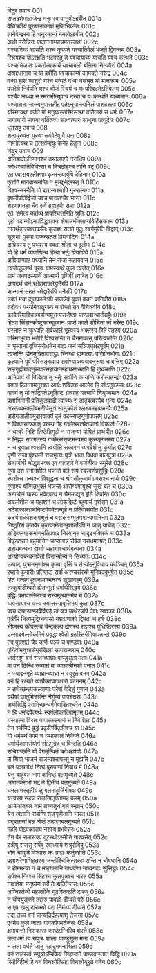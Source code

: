 विदुर उवाच	001  
सप्तदशेमान्राजेन्द्र मनुः स्वायम्भुवोऽब्रवीत्	001a  
वैचित्रवीर्य पुरुषानाकाशं मुष्टिभिर्घ्नतः	001c  
तानेवेन्द्रस्य हि धनुरनाम्यं नमतोऽब्रवीत्	002a  
अथो मरीचिनः पादाननाम्यान्नमतस्तथा	002c  
यश्चाशिष्यं शासति यश्च कुप्यते यश्चातिवेलं भजते द्विषन्तम्	003a  
स्त्रियश्च योऽरक्षति भद्रमस्तु ते यश्चायाच्यं याचति यश्च कत्थते	003c  
यश्चाभिजातः प्रकरोत्यकार्यं यश्चाबलो बलिना नित्यवैरी	004a  
अश्रद्दधानाय च यो ब्रवीति यश्चाकाम्यं कामयते नरेन्द्र	004c  
वध्वा हासं श्वशुरो यश्च मन्यते वध्वा वसन्नुत यो मानकामः	005a  
परक्षेत्रे निर्वपति यश्च बीजं स्त्रियं च यः परिवदतेऽतिवेलम्	005c  
यश्चैव लब्ध्वा न स्मरामीत्युवाच दत्त्वा च यः कत्थति याच्यमानः	006a  
यश्चासतः सान्त्वमुपासतीह एतेऽनुयान्त्यनिलं पाशहस्ताः	006c  
यस्मिन्यथा वर्तते यो मनुष्यस्तस्मिंस्तथा वर्तितव्यं स धर्मः	007a  
मायाचारो मायया वर्तितव्यः साध्वाचारः साधुना प्रत्युदेयः	007c  
धृतराष्ट्र उवाच	008  
शतायुरुक्तः पुरुषः सर्ववेदेषु वै यदा	008a  
नाप्नोत्यथ च तत्सर्वमायुः केनेह हेतुना	008c  
विदुर उवाच	009  
अतिवादोऽतिमानश्च तथात्यागो नराधिप	009a  
क्रोधश्चातिविवित्सा च मित्रद्रोहश्च तानि षट्	009c  
एत एवासयस्तीक्ष्णाः कृन्तन्त्यायूंषि देहिनाम्	010a  
एतानि मानवान्घ्नन्ति न मृत्युर्भद्रमस्तु ते	010c  
विश्वस्तस्यैति यो दारान्यश्चापि गुरुतल्पगः	011a  
वृषलीपतिर्द्विजो यश्च पानपश्चैव भारत	011c  
शरणागतहा चैव सर्वे ब्रह्महणैः समाः	012a  
एतैः समेत्य कर्तव्यं प्रायश्चित्तमिति श्रुतिः	012c  
गृही वदान्योऽनपविद्धवाक्यः शेषान्नभोक्ताप्यविहिंसकश्च	013a  
नानर्थकृत्त्यक्तकलिः कृतज्ञः सत्यो मृदुः स्वर्गमुपैति विद्वान्	013c  
सुलभाः पुरुषा राजन्सततं प्रियवादिनः	014a  
अप्रियस्य तु पथ्यस्य वक्ता श्रोता च दुर्लभः	014c  
यो हि धर्मं व्यपाश्रित्य हित्वा भर्तुः प्रियाप्रिये	015a  
अप्रियाण्याह पथ्यानि तेन राजा सहायवान्	015c  
त्यजेत्कुलार्थे पुरुषं ग्रामस्यार्थे कुलं त्यजेत्	016a  
ग्रामं जनपदस्यार्थे आत्मार्थे पृथिवीं त्यजेत्	016c  
आपदर्थं धनं रक्षेद्दारान्रक्षेद्धनैरपि	017a  
आत्मानं सततं रक्षेद्दारैरपि धनैरपि	017c  
उक्तं मया द्यूतकालेऽपि राजन्नैवं युक्तं वचनं प्रातिपीय	018a  
तदौषधं पथ्यमिवातुरस्य न रोचते तव वैचित्रवीर्य	018c  
काकैरिमांश्चित्रबर्हान्मयूरान्पराजैष्ठाः पाण्डवान्धार्तराष्ट्रैः	019a  
हित्वा सिंहान्क्रोष्टुकान्गूहमानः प्राप्ते काले शोचिता त्वं नरेन्द्र	019c  
यस्तात न क्रुध्यति सर्वकालं भृत्यस्य भक्तस्य हिते रतस्य	020a  
तस्मिन्भृत्या भर्तरि विश्वसन्ति न चैनमापत्सु परित्यजन्ति	020c  
न भृत्यानां वृत्तिसंरोधनेन बाह्यं जनं सञ्जिघृक्षेदपूर्वम्	021a  
त्यजन्ति ह्येनमुचितावरुद्धाः स्निग्धा ह्यमात्याः परिहीनभोगाः	021c  
कृत्यानि पूर्वं परिसङ्ख्याय सर्वाण्यायव्ययावनुरूपां च वृत्तिम्	022a  
सङ्गृह्णीयादनुरूपान्सहायान्सहायसाध्यानि हि दुष्कराणि	022c  
अभिप्रायं यो विदित्वा तु भर्तुः सर्वाणि कार्याणि करोत्यतन्द्रीः	023a  
वक्ता हितानामनुरक्त आर्यः शक्तिज्ञ आत्मेव हि सोऽनुकम्प्यः	023c  
वाक्यं तु यो नाद्रियतेऽनुशिष्टः प्रत्याह यश्चापि नियुज्यमानः	024a  
प्रज्ञाभिमानी प्रतिकूलवादी त्याज्यः स तादृक्त्वरयैव भृत्यः	024c  
अस्तब्धमक्लीबमदीर्घसूत्रं सानुक्रोशं श्लक्ष्णमहार्यमन्यैः	025a  
अरोगजातीयमुदारवाक्यं दूतं वदन्त्यष्टगुणोपपन्नम्	025c  
न विश्वासाज्जातु परस्य गेहं गच्छेन्नरश्चेतयानो विकाले	026a  
न चत्वरे निशि तिष्ठेन्निगूढो न राजन्यां योषितं प्रार्थयीत	026c  
न निह्नवं सत्रगतस्य गच्छेत्संसृष्टमन्त्रस्य कुसङ्गतस्य	027a  
न च ब्रूयान्नाश्वसामि त्वयीति सकारणं व्यपदेशं तु कुर्यात्	027c  
घृणी राजा पुंश्चली राजभृत्यः पुत्रो भ्राता विधवा बालपुत्रा	028a  
सेनाजीवी चोद्धृतभक्त एव व्यवहारे वै वर्जनीयाः स्युरेते	028c  
गुणा दश स्नानशीलं भजन्ते बलं रूपं स्वरवर्णप्रशुद्धिः	029a  
स्पर्शश्च गन्धश्च विशुद्धता च श्रीः सौकुमार्यं प्रवराश्च नार्यः	029c  
गुणाश्च षण्मितभुक्तं भजन्ते आरोग्यमायुश्च सुखं बलं च	030a  
अनाविलं चास्य भवेदपत्यं न चैनमाद्यून इति क्षिपन्ति	030c  
अकर्मशीलं च महाशनं च लोकद्विष्टं बहुमायं नृशंसम्	031a  
अदेशकालज्ञमनिष्टवेषमेतान्गृहे न प्रतिवासयीत	031c  
कदर्यमाक्रोशकमश्रुतं च वराकसम्भूतममान्यमानिनम्	032a  
निष्ठूरिणं कृतवैरं कृतघ्नमेतान्भृशार्तोऽपि न जातु याचेत्	032c  
सङ्क्लिष्टकर्माणमतिप्रवादं नित्यानृतं चादृढभक्तिकं च	033a  
विकृष्टरागं बहुमानिनं चाप्येतान्न सेवेत नराधमान्षट्	033c  
सहायबन्धना ह्यर्थाः सहायाश्चार्थबन्धनाः	034a  
अन्योन्यबन्धनावेतौ विनान्योन्यं न सिध्यतः	034c  
उत्पाद्य पुत्राननृणांश्च कृत्वा वृत्तिं च तेभ्योऽनुविधाय काञ्चित्	035a  
स्थाने कुमारीः प्रतिपाद्य सर्वा अरण्यसंस्थो मुनिवद्बुभूषेत्	035c  
हितं यत्सर्वभूतानामात्मनश्च सुखावहम्	036a  
तत्कुर्यादीश्वरो ह्येतन्मूलं धर्मार्थसिद्धये	036c  
बुद्धिः प्रभावस्तेजश्च सत्त्वमुत्थानमेव च	037a  
व्यवसायश्च यस्य स्यात्तस्यावृत्तिभयं कुतः	037c  
पश्य दोषान्पाण्डवैर्विग्रहे त्वं यत्र व्यथेरन्नपि देवाः सशक्राः	038a  
पुत्रैर्वैरं नित्यमुद्विग्नवासो यशःप्रणाशो द्विषतां च हर्षः	038c  
भीष्मस्य कोपस्तव चेन्द्रकल्प द्रोणस्य राज्ञश्च युधिष्ठिरस्य	039a  
उत्सादयेल्लोकमिमं प्रवृद्धः श्वेतो ग्रहस्तिर्यगिवापतन्खे	039c  
तव पुत्रशतं चैव कर्णः पञ्च च पाण्डवाः	040a  
पृथिवीमनुशासेयुरखिलां सागराम्बराम्	040c  
धार्तराष्ट्रा वनं राजन्व्याघ्राः पाण्डुसुता मताः	041a  
मा वनं छिन्धि सव्याघ्रं मा व्याघ्रान्नीनशो वनात्	041c  
न स्याद्वनमृते व्याघ्रान्व्याघ्रा न स्युरृते वनम्	042a  
वनं हि रक्ष्यते व्याघ्रैर्व्याघ्रान्रक्षति काननम्	042c  
न तथेच्छन्त्यकल्याणाः परेषां वेदितुं गुणान्	043a  
यथैषां ज्ञातुमिच्छन्ति नैर्गुण्यं पापचेतसः	043c  
अर्थसिद्धिं परामिच्छन्धर्ममेवादितश्चरेत्	044a  
न हि धर्मादपैत्यर्थः स्वर्गलोकादिवामृतम्	044c  
यस्यात्मा विरतः पापात्कल्याणे च निवेशितः	045a  
तेन सर्वमिदं बुद्धं प्रकृतिर्विकृतिश्च या	045c  
यो धर्ममर्थं कामं च यथाकालं निषेवते	046a  
धर्मार्थकामसंयोगं सोऽमुत्रेह च विन्दति	046c  
सन्नियच्छति यो वेगमुत्थितं क्रोधहर्षयोः	047a  
स श्रियो भाजनं राजन्यश्चापत्सु न मुह्यति	047c  
बलं पञ्चविधं नित्यं पुरुषाणां निबोध मे	048a  
यत्तु बाहुबलं नाम कनिष्ठं बलमुच्यते	048c  
अमात्यलाभो भद्रं ते द्वितीयं बलमुच्यते	049a  
धनलाभस्तृतीयं तु बलमाहुर्जिगीषवः	049c  
यत्त्वस्य सहजं राजन्पितृपैतामहं बलम्	050a  
अभिजातबलं नाम तच्चतुर्थं बलं स्मृतम्	050c  
येन त्वेतानि सर्वाणि सङ्गृहीतानि भारत	051a  
यद्बलानां बलं श्रेष्ठं तत्प्रज्ञाबलमुच्यते	051c  
महते योऽपकाराय नरस्य प्रभवेन्नरः	052a  
तेन वैरं समासज्य दूरस्थोऽस्मीति नाश्वसेत्	052c  
स्त्रीषु राजसु सर्पेषु स्वाध्याये शत्रुसेविषु	053a  
भोगे चायुषि विश्वासं कः प्राज्ञः कर्तुमर्हति	053c  
प्रज्ञाशरेणाभिहतस्य जन्तोश्चिकित्सकाः सन्ति न चौषधानि	054a  
न होममन्त्रा न च मङ्गलानि नाथर्वणा नाप्यगदाः सुसिद्धाः	054c  
सर्पश्चाग्निश्च सिंहश्च कुलपुत्रश्च भारत	055a  
नावज्ञेया मनुष्येण सर्वे ते ह्यतितेजसः	055c  
अग्निस्तेजो महल्लोके गूढस्तिष्ठति दारुषु	056a  
न चोपयुङ्क्ते तद्दारु यावन्नो दीप्यते परैः	056c  
स एव खलु दारुभ्यो यदा निर्मथ्य दीप्यते	057a  
तदा तच्च वनं चान्यन्निर्दहत्याशु तेजसा	057c  
एवमेव कुले जाताः पावकोपमतेजसः	058a  
क्षमावन्तो निराकाराः काष्ठेऽग्निरिव शेरते	058c  
लताधर्मा त्वं सपुत्रः शालाः पाण्डुसुता मताः	059a  
न लता वर्धते जातु महाद्रुममनाश्रिता	059c  
वनं राजंस्त्वं सपुत्रोऽम्बिकेय सिंहान्वने पाण्डवांस्तात विद्धि	060a  
सिंहैर्विहीनं हि वनं विनश्येत्सिंहा विनश्येयुरृते वनेन	060c  
